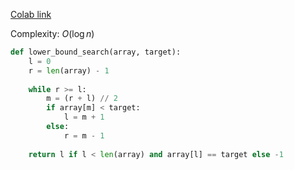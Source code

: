[Colab link](https://colab.research.google.com/drive/1x1ExCQwdfbwQNJznGrJgUdNwUGt4UahE?usp=sharing)

Complexity: $O(\log n)$

```python
def lower_bound_search(array, target):
	l = 0
	r = len(array) - 1
	
	while r >= l:
		m = (r + l) // 2
		if array[m] < target:
			l = m + 1
		else:
			r = m - 1
			
	return l if l < len(array) and array[l] == target else -1
```